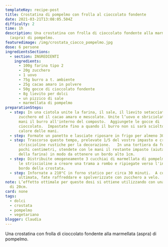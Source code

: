```yaml
---
templateKey: recipe-post
title: Crostatina di pompelmo con frolla al cioccolato fondente
date: 2021-03-21T13:08:05.504Z
difficulty: 2
time: 1h
description: Una crostatina con frolla di cioccolato fondente alla marmellata
  (aspra) di pompelmo.
featuredimage: /img/crostata_ciocco_pompelmo.jpg
dose: 6 persone
ingredientsSections:
  - section: INGREDIENTI
    ingredients:
      - 100g farina tipo 2
      - 20g zucchero
      - 1 uovo
      - 75g burro a t. ambiente
      - 25g cacao amaro in polvere
      - 50g gocce di cioccolato fondente
      - 8g lievito per dolci
      - un pizzico di sale
      - marmellata di pompelmo
preparationSteps:
  - step: In una ciotola unite la farina, il sale, il lievito setacciato, lo
      zucchero ed il cacao amaro e mescolate. Unite l’uovo e sbriciolate con le
      mani il burro all'interno del composto.  Aggiungete le gocce di
      cioccolato.  Impastate fino a quando il burro non si sarà sciolto con il
      calore delle mani.
  - step: Formate un panetto e lasciate riposare in frigo per almeno 30 minuti.
  - step: Trascorso questo tempo, prelevate 1/5 del vostro impasto e create delle
      striscioline rustiche per la decorazione.   In una tortiera da forno alta
      pochi centimetri, stendete con le mani il restante impasto (aiutandovi con
      della farina) in modo da ottenere un bordo alto 1cm.
  - step: Distribuite omogeneamente 3 cucchiai di marmellata di pompelmo.  Disponete
      le striscioline a creare una trama a rombo e ripiegate verso l'interno il
      bordo della crostata.
  - step: Infornate a 210°C in forno statico per circa 30 minuti.  A cottura
      ultimata, fate raffreddare e spolverizzate con zucchero a velo.
note: L’effetto ottimale per queste dosi si ottiene utilizzando con una tortiera
  di 20cm.
card: none
tags:
  - dolci
  - crostata
  - pompelmo
  - vegetariano
blogger: Claudia
---
```

Una crostatina con frolla di cioccolato fondente alla marmellata (aspra) di pompelmo.